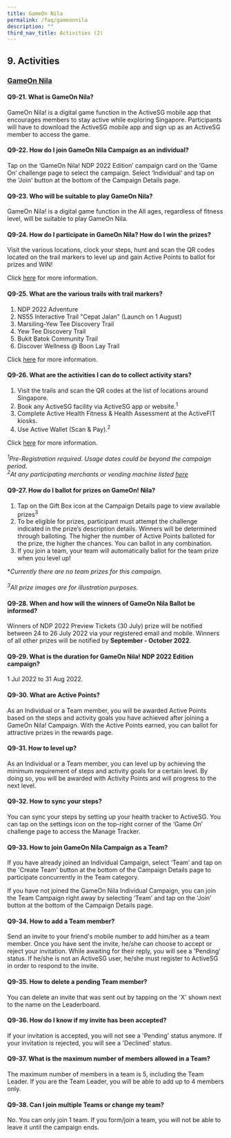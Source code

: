 ```yaml
---
title: GameOn Nila
permalink: /faq/gameonnila
description: ""
third_nav_title: Activities (2)
---
```

## 9. Activities
 
### <u>GameOn Nila</u>

#### Q9-21.  What is GameOn Nila?
GameOn Nila! is a digital game function in the ActiveSG mobile app that encourages members to stay active while exploring Singapore. Participants will have to download the ActiveSG mobile app and sign up as an ActiveSG member to access the game.

#### Q9-22.  How do I join GameOn Nila Campaign as an individual?
Tap on the ‘GameOn Nila! NDP 2022 Edition’ campaign card on the ‘Game On’ challenge page to select the campaign. Select ‘Individual’ and tap on the 'Join' button at the bottom of the Campaign Details page.

#### Q9-23.  Who will be suitable to play GameOn Nila?
GameOn Nila! is a digital game function in the All ages, regardless of fitness level, will be suitable to play GameOn Nila. 

#### Q9-24.  How do I participate in GameOn Nila? How do I win the prizes?
Visit the various locations, clock your steps, hunt and scan the QR codes located on the trail markers to level up and gain Active Points to ballot for prizes and WIN! 

Click <a href="https://www.myactivesg.com/About-ActiveSG/GameOnNILAJul22" target="_blank">here</a> for more information.

#### Q9-25.  What are the various trails with trail markers? 
1. NDP 2022 Adventure<br>
2. NS55 Interactive Trail "Cepat Jalan" (Launch on 1 August)<br>
3. Marsiling-Yew Tee Discovery Trail<br>
4. Yew Tee Discovery Trail<br>
5. Bukit Batok Community Trail<br>
6. Discover Wellness @ Boon Lay Trail 

Click <a href="https://www.myactivesg.com/About-ActiveSG/GameOnNILAJul22" target="_blank">here</a> for more information.


#### Q9-26.  What are the activities I can do to collect activity stars?
1. Visit the trails and scan the QR codes at the list of locations around Singapore.<br>
2. Book any ActiveSG facility via ActiveSG app or website.<sup>1</sup ><br>
3. Complete Active Health Fitness & Health Assessment at the ActiveFIT kiosks.<br>
4. Use Active Wallet (Scan & Pay).<sup>2</sup >

Click <a href="https://www.myactivesg.com/About-ActiveSG/GameOnNILAJul22" target="_blank">here</a> for more information.
<br><br>
*<sup>1</sup>Pre-Registration required. Usage dates could be beyond the campaign period.<br>
<sup>2</sup>At any participating merchants or vending machine listed <a href="https://events.myactivesg.com/active-wallet" target="_blank">here</a>*


#### Q9-27.  How do I ballot for prizes on GameOn! Nila?

1.	Tap on the Gift Box icon at the Campaign Details page to view available prizes<sup>3</sup> 
2.	To be eligible for prizes, participant must attempt the challenge indicated in the prize’s description details. Winners will be determined through balloting. The higher the number of Active Points balloted for the prize, the higher the chances. You can ballot in any combination.
3.	If you join a team, your team will automatically ballot for the team prize when you level up! 

**Currently there are no team prizes for this campaign.*
<br><br>
*<sup>3</sup>All prize images are for illustration purposes.*

#### Q9-28.  When and how will the winners of GameOn Nila Ballot be informed?
Winners of NDP 2022 Preview Tickets (30 July) prize will be notified between 24 to 26 July 2022 via your registered email and mobile. Winners of all other prizes will be notified by **September - October 2022**. 

#### Q9-29. What is the duration for GameOn Nila! NDP 2022 Edition campaign?
1 Jul 2022 to 31 Aug 2022.

#### Q9-30.  What are Active Points?
As an Individual or a Team member, you will be awarded Active Points based on the steps and activity goals you have achieved after joining a GameOn Nila! Campaign. With the Active Points earned, you can ballot for attractive prizes in the rewards page.

#### Q9-31.  How to level up?
As an Individual or a Team member, you can level up by achieving the minimum requirement of steps and activity goals for a certain level. By doing so, you will be awarded with Activity Points and will progress to the next level.

#### Q9-32.  How to sync your steps?
You can sync your steps by setting up your health tracker to ActiveSG. You can tap on the settings icon on the top-right corner of the ‘Game On’ challenge page to access the Manage Tracker.

#### Q9-33.  How to join GameOn Nila Campaign as a Team?
If you have already joined an Individual Campaign, select ‘Team’ and tap on the 'Create Team' button at the bottom of the Campaign Details page to participate concurrently in the Team category.

If you have not joined the GameOn Nila Individual Campaign, you can join the Team Campaign right away by selecting ‘Team’ and tap on the 'Join' button at the bottom of the Campaign Details page. 


#### Q9-34.  How to add a Team member?
Send an invite to your friend's mobile number to add him/her as a team member. Once you have sent the invite, he/she can choose to accept or reject your invitation. While awaiting for their reply, you will see a 'Pending' status. If he/she is not an ActiveSG user, he/she must register to ActiveSG in order to respond to the invite.

#### Q9-35.  How to delete a pending Team member? 
You can delete an invite that was sent out by tapping on the 'X' shown next to the name on the Leaderboard.

#### Q9-36.  How do I know if my invite has been accepted?
If your invitation is accepted, you will not see a 'Pending' status anymore. If your invitation is rejected, you will see a 'Declined' status.

#### Q9-37.  What is the maximum number of members allowed in a Team? 
The maximum number of members in a team is 5, including the Team Leader. If you are the Team Leader, you will be able to add up to 4 members only.

#### Q9-38.  Can I join multiple Teams or change my team? 
No. You can only join 1 team. If you form/join a team, you will not be able to leave it until the campaign ends.
